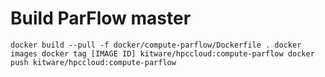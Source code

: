 # Build ParFlow master

``
docker build --pull -f docker/compute-parflow/Dockerfile .
docker images
docker tag [IMAGE ID] kitware/hpccloud:compute-parflow
docker push kitware/hpccloud:compute-parflow
``